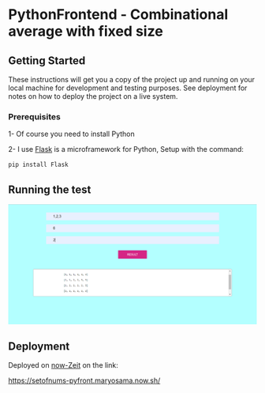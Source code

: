# PythonFrontend - Combinational average with fixed size 

## Getting Started

These instructions will get you a copy of the project up and running on your local machine for development and testing purposes. See deployment for notes on how to deploy the project on a live system.

### Prerequisites

1- Of course you need to install Python

2- I use [Flask](http://flask.pocoo.org/) is a microframework for Python, Setup with the command:
```bash
pip install Flask
```

## Running the test

![Screenshot](T.PNG)

## Deployment

Deployed on [now-Zeit](https://zeit.co/now) 
on the link:

https://setofnums-pyfront.maryosama.now.sh/
